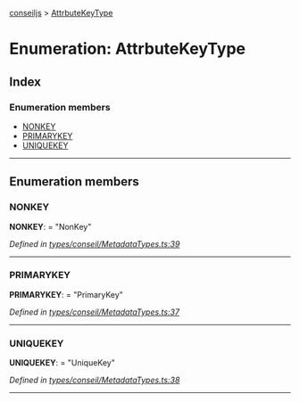 [conseiljs](../README.md) > [AttrbuteKeyType](../enums/attrbutekeytype.md)

# Enumeration: AttrbuteKeyType

## Index

### Enumeration members

* [NONKEY](attrbutekeytype.md#nonkey)
* [PRIMARYKEY](attrbutekeytype.md#primarykey)
* [UNIQUEKEY](attrbutekeytype.md#uniquekey)

---

## Enumeration members

<a id="nonkey"></a>

###  NONKEY

**NONKEY**:  = "NonKey"

*Defined in [types/conseil/MetadataTypes.ts:39](https://github.com/Cryptonomic/ConseilJS/blob/6ee1a2c/src/types/conseil/MetadataTypes.ts#L39)*

___
<a id="primarykey"></a>

###  PRIMARYKEY

**PRIMARYKEY**:  = "PrimaryKey"

*Defined in [types/conseil/MetadataTypes.ts:37](https://github.com/Cryptonomic/ConseilJS/blob/6ee1a2c/src/types/conseil/MetadataTypes.ts#L37)*

___
<a id="uniquekey"></a>

###  UNIQUEKEY

**UNIQUEKEY**:  = "UniqueKey"

*Defined in [types/conseil/MetadataTypes.ts:38](https://github.com/Cryptonomic/ConseilJS/blob/6ee1a2c/src/types/conseil/MetadataTypes.ts#L38)*

___

